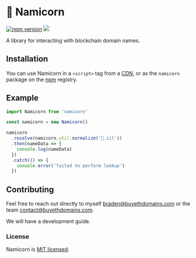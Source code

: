 # 🦄 Namicorn

[![npm version](https://badge.fury.io/js/namicorn.svg)](https://badge.fury.io/js/namicorn)
[![](https://img.shields.io/github/license/mashape/apistatus.svg)](./LICENSE)

A library for interacting with blockchain domain names.

## Installation

You can use Namicorn in a `<script>` tag from a
[CDN](https://unpkg.com/namicorn/build/index.browser.js), or as the `namicorn`
package on the [npm](https://www.npmjs.com/package/namicorn) registry.

<!-- Namicorn uses multiple blockchains and projects, look here for the
[list of project integrations](./INTEGRATIONS.md). -->

## Example

```javascript
import Namicorn from 'namicorn'

const namicorn = new Namicorn()

namicorn
  .resolve(namicorn.util.normalize('🦄.zil'))
  .then(nameData => {
    console.log(nameData)
  })
  .catch(() => {
    console.error('failed to perform lookup')
  })
```

## Contributing

<!-- If you want to contribute to Namicorn you can create an issue or you can take a
look at our [development guide](./DEVELOPMENT.md). -->

Feel free to reach out directly to myself braden@buyethdomains.com or the team
contact@buyethdomains.com.

We will have a development guide.

### License

Namicorn is [MIT licensed](./LICENSE).
